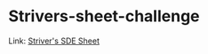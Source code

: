 # Strivers-sheet-challenge
Link: [Striver's SDE Sheet](https://codingninjas.com/codestudio/challenges/striver-sde-challenge) 
